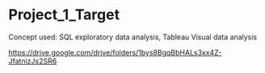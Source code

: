 # Project_1_Target
Concept used: SQL exploratory data analysis, Tableau Visual data analysis

https://drive.google.com/drive/folders/1bys8BgqBbHALs3xx4Z-JfatnizJs2SR6
